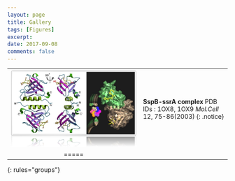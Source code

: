 ```yaml
---
layout: page
title: Gallery
tags: [Figures]
excerpt: 
date: 2017-09-08
comments: false
---    
```


|  |  |
|:--------:|:-------|
| [![ex_screenshot](/assets/gallery/sspb.jpg)](/assets/gallery/g-sspb-hks.pdf) | <strong>SspB-ssrA complex</strong> PDB IDs : 1OX8, 1OX9 <em>Mol.Cell</em> 12, 75-86(2003) {: .notice} |
|=====
{: rules="groups"}
